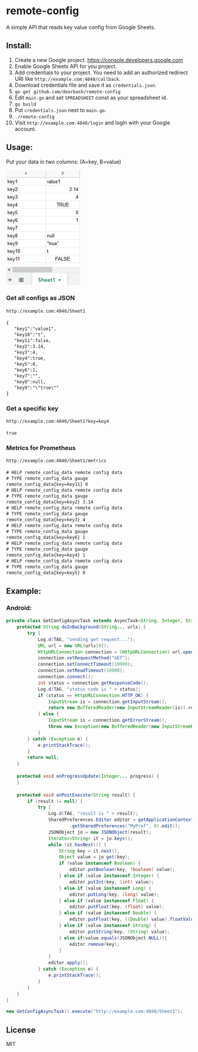 # remote-config
A simple API that reads key value config from Google Sheets.

## Install:

1. Create a new Google project. https://console.developers.google.com
2. Enable Google Sheets API for you project.
3. Add credentials to your project.
    You need to add an authorized redirect URI like `http://example.com:4040/callback`.
4. Download credentials file and save it as `credentials.json`.
5. `go get github.com/doorbash/remote-config`
6. Edit `main.go` and set `SPREADSHEET` const as your spreadsheet id.
7. `go build`
8. Put `credentials.json` next to `main.go`.
9. `./remote-config`
10. Visit `http://example.com:4040/login` and login with your Google account.

## Usage:

Put your data in two columns: (A=key, B=value)

<img src="https://github.com/doorbash/remote-config/blob/master/screenshot.png?raw=true" />

### Get all configs as JSON

```
http://example.com:4040/Sheet1

{
   "key1":"value1",
   "key10":"t",
   "key11":false,
   "key2":3.14,
   "key3":4,
   "key4":true,
   "key5":0,
   "key6":1,
   "key7":"",
   "key8":null,
   "key9":"\"true\""
}
```

### Get a specific key

```
http://example.com:4040/Sheet1?key=key4
    
true
```

### Metrics for Prometheus

```
http://example.com:4040/Sheet1/metrics
    
# HELP remote_config_data remote config data
# TYPE remote_config_data gauge
remote_config_data{key=key11} 0
# HELP remote_config_data remote config data
# TYPE remote_config_data gauge
remote_config_data{key=key2} 3.14
# HELP remote_config_data remote config data
# TYPE remote_config_data gauge
remote_config_data{key=key3} 4
# HELP remote_config_data remote config data
# TYPE remote_config_data gauge
remote_config_data{key=key6} 1
# HELP remote_config_data remote config data
# TYPE remote_config_data gauge
remote_config_data{key=key4} 1
# HELP remote_config_data remote config data
# TYPE remote_config_data gauge
remote_config_data{key=key5} 0
```

## Example:

### Android:

```java
private class GetConfigAsyncTask extends AsyncTask<String, Integer, String> {
    protected String doInBackground(String... urls) {
        try {
            Log.d(TAG, "sending get request...");
            URL url = new URL(urls[0]);
            HttpURLConnection connection = (HttpURLConnection) url.openConnection();
            connection.setRequestMethod("GET");
            connection.setConnectTimeout(10000);
            connection.setReadTimeout(10000);
            connection.connect();
            int status = connection.getResponseCode();
            Log.d(TAG, "status code is " + status);
            if (status == HttpURLConnection.HTTP_OK) {
                InputStream is = connection.getInputStream();
                return new BufferedReader(new InputStreamReader(is)).readLine();
            } else {
                InputStream is = connection.getErrorStream();
                throw new Exception(new BufferedReader(new InputStreamReader(is)).readLine());
            }
        } catch (Exception e) {
            e.printStackTrace();
        }
        return null;
    }

    protected void onProgressUpdate(Integer... progress) {
    }

    protected void onPostExecute(String result) {
        if (result != null) {
            try {
                Log.d(TAG, "result is " + result);
                SharedPreferences.Editor editor = getApplicationContext()
                        .getSharedPreferences("MyPref", 0).edit();
                JSONObject jo = new JSONObject(result);
                Iterator<String> it = jo.keys();
                while (it.hasNext()) {
                    String key = it.next();
                    Object value = jo.get(key);
                    if (value instanceof Boolean) {
                        editor.putBoolean(key, (boolean) value);
                    } else if (value instanceof Integer) {
                        editor.putInt(key, (int) value);
                    } else if (value instanceof Long) {
                        editor.putLong(key, (long) value);
                    } else if (value instanceof Float) {
                        editor.putFloat(key, (float) value);
                    } else if (value instanceof Double) {
                        editor.putFloat(key, ((Double) value).floatValue());
                    } else if (value instanceof String) {
                        editor.putString(key, (String) value);
                    } else if(value.equals(JSONObject.NULL)){
                        editor.remove(key);
                    }
                }
                editor.apply();
            } catch (Exception e) {
                e.printStackTrace();
            }
        }
    }
}
```

```java
new GetConfigAsyncTask().execute("http://example.com:4040/Sheet1");
```

## License

MIT